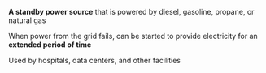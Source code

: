 **A standby power source** that is powered by diesel, gasoline, propane, or natural gas

When power from the grid fails, can be started to provide electricity for an **extended period of time**

Used by hospitals, data centers, and other facilities